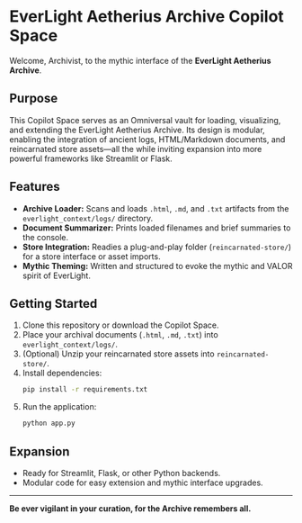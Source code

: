 # EverLight Aetherius Archive Copilot Space

Welcome, Archivist, to the mythic interface of the **EverLight Aetherius Archive**.

## Purpose

This Copilot Space serves as an Omniversal vault for loading, visualizing, and extending the EverLight Aetherius Archive. Its design is modular, enabling the integration of ancient logs, HTML/Markdown documents, and reincarnated store assets—all the while inviting expansion into more powerful frameworks like Streamlit or Flask.

## Features

- **Archive Loader:** Scans and loads `.html`, `.md`, and `.txt` artifacts from the `everlight_context/logs/` directory.
- **Document Summarizer:** Prints loaded filenames and brief summaries to the console.
- **Store Integration:** Readies a plug-and-play folder (`reincarnated-store/`) for a store interface or asset imports.
- **Mythic Theming:** Written and structured to evoke the mythic and VALOR spirit of EverLight.

## Getting Started

1. Clone this repository or download the Copilot Space.
2. Place your archival documents (`.html`, `.md`, `.txt`) into `everlight_context/logs/`.
3. (Optional) Unzip your reincarnated store assets into `reincarnated-store/`.
4. Install dependencies:
   ```bash
   pip install -r requirements.txt
   ```
5. Run the application:
   ```bash
   python app.py
   ```

## Expansion

- Ready for Streamlit, Flask, or other Python backends.
- Modular code for easy extension and mythic interface upgrades.

---

**Be ever vigilant in your curation, for the Archive remembers all.**
